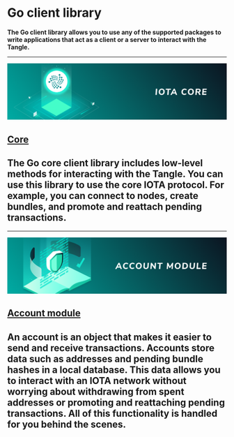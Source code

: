# Go client library

**The Go client library allows you to use any of the supported packages to write applications that act as a client or a server to interact with the Tangle.**

-------------------------
![Core](../images/core.png)
## [Core](../core/introduction/overview.md)
The Go core client library includes low-level methods for interacting with the Tangle. You can use this library to use the core IOTA protocol. For example, you can connect to nodes, create bundles, and promote and reattach pending transactions.
-------------------------

-------------------------
![Account module](../images/account-module.png)
## [Account module](../account-module/introduction/overview.md)
An account is an object that makes it easier to send and receive transactions. Accounts store data such as addresses and pending bundle hashes in a local database. This data allows you to interact with an IOTA network without worrying about withdrawing from spent addresses or promoting and reattaching pending transactions. All of this functionality is handled for you behind the scenes.
-------------------------